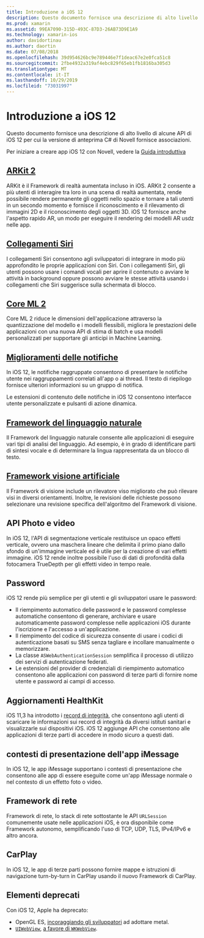 ```yaml
---
title: Introduzione a iOS 12
description: Questo documento fornisce una descrizione di alto livello di alcune API di iOS 12 per cui la versione di anteprima C# di Novell fornisce associazioni.
ms.prod: xamarin
ms.assetid: 99EA7090-315D-493C-87D3-26AB73D9E1A9
ms.technology: xamarin-ios
author: davidortinau
ms.author: daortin
ms.date: 07/08/2018
ms.openlocfilehash: 39d954626bc9e789446e7f1deac67e2e0fca51c8
ms.sourcegitcommit: 2fbe4932a319af4ebc829f65eb1fb1816ba305d3
ms.translationtype: MT
ms.contentlocale: it-IT
ms.lasthandoff: 10/29/2019
ms.locfileid: "73031997"
---
```

# <a name="introduction-to-ios-12"></a>Introduzione a iOS 12

Questo documento fornisce una descrizione di alto livello di alcune API di iOS 12 per cui la versione di anteprima C# di Novell fornisce associazioni.

Per iniziare a creare app iOS 12 con Novell, vedere la [Guida introduttiva](get-started.md)

## <a name="arkit-2arkit2md"></a>[ARKit 2](arkit2.md)

ARKit è il Framework di realtà aumentata incluso in iOS. ARKit 2 consente a più utenti di interagire tra loro in una scena di realtà aumentata, rende possibile rendere permanente gli oggetti nello spazio e tornare a tali utenti in un secondo momento e fornisce il riconoscimento e il rilevamento di immagini 2D e il riconoscimento degli oggetti 3D. iOS 12 fornisce anche l'aspetto rapido AR, un modo per eseguire il rendering dei modelli AR usdz nelle app.

## <a name="siri-shortcutssiri-shortcutsmd"></a>[Collegamenti Siri](siri-shortcuts.md)

I collegamenti Siri consentono agli sviluppatori di integrare in modo più approfondito le proprie applicazioni con Siri. Con i collegamenti Siri, gli utenti possono usare i comandi vocali per aprire il contenuto o avviare le attività in background oppure possono avviare le stesse attività usando i collegamenti che Siri suggerisce sulla schermata di blocco.

## <a name="core-ml-2coremlmd"></a>[Core ML 2](coreml.md)

Core ML 2 riduce le dimensioni dell'applicazione attraverso la quantizzazione del modello e i modelli flessibili, migliora le prestazioni delle applicazioni con una nuova API di stima di batch e usa modelli personalizzati per supportare gli anticipi in Machine Learning.

## <a name="notification-improvementsnotificationsindexmd"></a>[Miglioramenti delle notifiche](notifications/index.md)

In iOS 12, le notifiche raggruppate consentono di presentare le notifiche utente nei raggruppamenti correlati all'app o ai thread. Il testo di riepilogo fornisce ulteriori informazioni su un gruppo di notifica.

Le estensioni di contenuto delle notifiche in iOS 12 consentono interfacce utente personalizzate e pulsanti di azione dinamica.

## <a name="natural-language-frameworknatural-languagemd"></a>[Framework del linguaggio naturale](natural-language.md)

Il Framework del linguaggio naturale consente alle applicazioni di eseguire vari tipi di analisi del linguaggio. Ad esempio, è in grado di identificare parti di sintesi vocale e di determinare la lingua rappresentata da un blocco di testo.

## <a name="vision-frameworkiosplatformintroduction-to-ios11visionmd"></a>[Framework visione artificiale](~/ios/platform/introduction-to-ios11/vision.md)

Il Framework di visione include un rilevatore viso migliorato che può rilevare visi in diversi orientamenti. Inoltre, le revisioni delle richieste possono selezionare una revisione specifica dell'algoritmo del Framework di visione.

## <a name="photo-and-video-apis"></a>API Photo e video

In iOS 12, l'API di segmentazione verticale restituisce un opaco effetti verticale, ovvero una maschera lineare che delimita il primo piano dallo sfondo di un'immagine verticale ed è utile per la creazione di vari effetti immagine. iOS 12 rende inoltre possibile l'uso di dati di profondità dalla fotocamera TrueDepth per gli effetti video in tempo reale.

## <a name="passwords"></a>Password

iOS 12 rende più semplice per gli utenti e gli sviluppatori usare le password:

- Il riempimento automatico delle password e le password complesse automatiche consentono di generare, archiviare e usare automaticamente password complesse nelle applicazioni iOS durante l'iscrizione e l'accesso a un'applicazione.
- Il riempimento del codice di sicurezza consente di usare i codici di autenticazione basati su SMS senza tagliare e incollare manualmente o memorizzare.
- La classe `ASWebAuthenticationSession` semplifica il processo di utilizzo dei servizi di autenticazione federati.
- Le estensioni del provider di credenziali di riempimento automatico consentono alle applicazioni con password di terze parti di fornire nome utente e password ai campi di accesso.

## <a name="healthkit-updates"></a>Aggiornamenti HealthKit

iOS 11,3 ha introdotto i [record di integrità](https://www.apple.com/healthcare/health-records/), che consentono agli utenti di scaricare le informazioni sui record di integrità da diversi istituti sanitari e visualizzarle sui dispositivi iOS. iOS 12 aggiunge API che consentono alle applicazioni di terze parti di accedere in modo sicuro a questi dati.

## <a name="imessage-app-presentation-contexts"></a>contesti di presentazione dell'app iMessage

In iOS 12, le app iMessage supportano i contesti di presentazione che consentono alle app di essere eseguite come un'app iMessage normale o nel contesto di un effetto foto o video.

## <a name="network-framework"></a>Framework di rete

Framework di rete, lo stack di rete sottostante le API `URLSession` comunemente usate nelle applicazioni iOS, è ora disponibile come Framework autonomo, semplificando l'uso di TCP, UDP, TLS, IPv4/IPv6 e altro ancora.

## <a name="carplay"></a>CarPlay

In iOS 12, le app di terze parti possono fornire mappe e istruzioni di navigazione turn-by-turn in CarPlay usando il nuovo Framework di CarPlay.

## <a name="deprecations"></a>Elementi deprecati

Con iOS 12, Apple ha deprecato:

- OpenGL ES, [incoraggiando gli sviluppatori](https://developer.apple.com/ios/whats-new/) ad adottare metal.
- [`UIWebView`](xref:UIKit.UIWebView), [a favore di `WKWebView`](https://developer.apple.com/documentation/webkit/wkwebview?language=objc).
